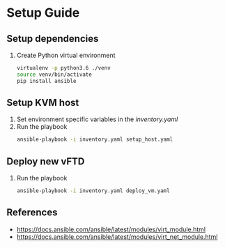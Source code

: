 # Setup Guide

## Setup dependencies
1. Create Python virtual environment
    ```bash
    virtualenv -p python3.6 ./venv
    source venv/bin/activate
    pip install ansible
    ```

## Setup KVM host
1. Set environment specific variables in the _inventory.yaml_
1. Run the playbook
    ```bash
    ansible-playbook -i inventory.yaml setup_host.yaml
    ```

## Deploy new vFTD
1. Run the playbook
    ```bash
    ansible-playbook -i inventory.yaml deploy_vm.yaml
    ```

## References
- https://docs.ansible.com/ansible/latest/modules/virt_module.html
- https://docs.ansible.com/ansible/latest/modules/virt_net_module.html

